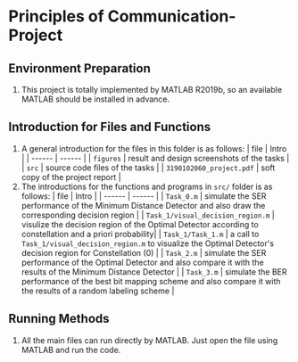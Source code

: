 # Principles of Communication-Project

## Environment Preparation
1. This project is totally implemented by MATLAB R2019b, so an available MATLAB should be installed in advance.

## Introduction for Files and Functions
1. A general introduction for the files in this folder is as follows:
    | file | Intro |
    | ------ | ------ |
    | `figures` | result and design screenshots of the tasks |
    | `src` | source code files of the tasks |
    | `3190102060_project.pdf` | soft copy of the project report |
2. The introductions for the functions and programs in `src/` folder is as follows:
    | file | Intro |
    | ------ | ------ |
    | `Task_0.m` | simulate the SER performance of the Minimum Distance Detector and also draw the corresponding decision region |
    | `Task_1/visual_decision_region.m` | visulize the decision region of the Optimal Detector according to constellation and a priori probability|
    | `Task_1/Task_1.m` | a call to `Task_1/visual_decision_region.m` to visualize the Optimal Detector's decision region for Constellation (0) |
    | `Task_2.m` | simulate the SER performance of the Optimal Detector and also compare it with the results of the Minimum Distance Detector |
    | `Task_3.m` | simulate the BER performance of the best bit mapping scheme and also compare it with the results of a random labeling scheme |

## Running Methods
1. All the main files can run directly by MATLAB. Just open the file using MATLAB and run the code.